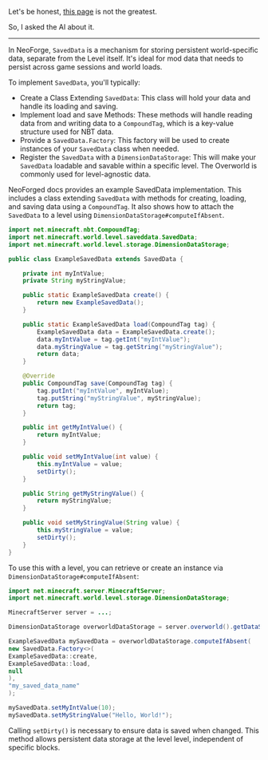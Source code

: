 Let's be honest, [this page](https://docs.neoforged.net/docs/datastorage/saveddata/) is not the greatest.

So, I asked the AI about it.

---

In NeoForge, `SavedData` is a mechanism for storing persistent world-specific data, separate from the Level itself. It's ideal for mod data that needs to persist across game sessions and world loads.

To implement `SavedData`, you'll typically:

* Create a Class Extending `SavedData`: This class will hold your data and handle its loading and saving.
* Implement load and save Methods: These methods will handle reading data from and writing data to a `CompoundTag`, which is a key-value structure used for NBT data.
* Provide a `SavedData.Factory`: This factory will be used to create instances of your `SavedData` class when needed.
* Register the `SavedData` with a `DimensionDataStorage`: This will make your `SavedData` loadable and savable within a specific level. The Overworld is commonly used for level-agnostic data. 

NeoForged docs provides an example SavedData implementation. This includes a class extending `SavedData` with methods for creating, loading, and saving data using a `CompoundTag`. It also shows how to attach the `SavedData` to a level using `DimensionDataStorage#computeIfAbsent`.

```java
import net.minecraft.nbt.CompoundTag;
import net.minecraft.world.level.saveddata.SavedData;
import net.minecraft.world.level.storage.DimensionDataStorage;

public class ExampleSavedData extends SavedData {

    private int myIntValue;
    private String myStringValue;

    public static ExampleSavedData create() {
        return new ExampleSavedData();
    }

    public static ExampleSavedData load(CompoundTag tag) {
        ExampleSavedData data = ExampleSavedData.create();
        data.myIntValue = tag.getInt("myIntValue");
        data.myStringValue = tag.getString("myStringValue");
        return data;
    }

    @Override
    public CompoundTag save(CompoundTag tag) {
        tag.putInt("myIntValue", myIntValue);
        tag.putString("myStringValue", myStringValue);
        return tag;
    }

    public int getMyIntValue() {
        return myIntValue;
    }

    public void setMyIntValue(int value) {
        this.myIntValue = value;
        setDirty();
    }

    public String getMyStringValue() {
        return myStringValue;
    }

    public void setMyStringValue(String value) {
        this.myStringValue = value;
        setDirty();
    }
}
```

To use this with a level, you can retrieve or create an instance via `DimensionDataStorage#computeIfAbsent`:

```java
import net.minecraft.server.MinecraftServer;
import net.minecraft.world.level.storage.DimensionDataStorage;

MinecraftServer server = ...;

DimensionDataStorage overworldDataStorage = server.overworld().getDataStorage();

ExampleSavedData mySavedData = overworldDataStorage.computeIfAbsent(
new SavedData.Factory<>(
ExampleSavedData::create,
ExampleSavedData::load,
null
),
"my_saved_data_name"
);

mySavedData.setMyIntValue(10);
mySavedData.setMyStringValue("Hello, World!");
```
Calling `setDirty()` is necessary to ensure data is saved when changed. This method allows persistent data storage at the level level, independent of specific blocks. 